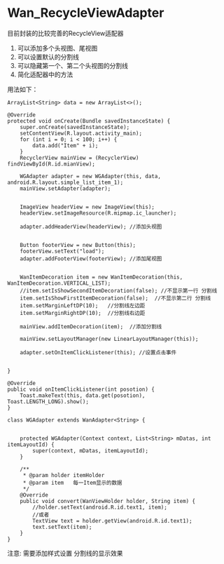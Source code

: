 # Wan_RecycleViewAdapter
目前封装的比较完善的RecycleView适配器

1.  可以添加多个头视图、尾视图
2.  可以设置默认的分割线
3.  可以隐藏第一个、第二个头视图的分割线
4.  简化适配器中的方法


用法如下：

    ArrayList<String> data = new ArrayList<>();

    @Override
    protected void onCreate(Bundle savedInstanceState) {
        super.onCreate(savedInstanceState);
        setContentView(R.layout.activity_main);
        for (int i = 0; i < 100; i++) {
            data.add("Item" + i);
        }
        RecyclerView mainView = (RecyclerView) findViewById(R.id.mianView);

        WGAdapter adapter = new WGAdapter(this, data, android.R.layout.simple_list_item_1);
        mainView.setAdapter(adapter);


        ImageView headerView = new ImageView(this);
        headerView.setImageResource(R.mipmap.ic_launcher);

        adapter.addHeaderView(headerView); //添加头视图


        Button footerView = new Button(this);
        footerView.setText("load");
        adapter.addFooterView(footerView); //添加尾视图


        WanItemDecoration item = new WanItemDecoration(this, WanItemDecoration.VERTICAL_LIST);
        //item.setIsShowSecondItemDecoration(false); //不显示第一行 分割线
        item.setIsShowFirstItemDecoration(false);  //不显示第二行 分割线
        item.setMarginLeftDP(10);   //分割线左边距
        item.setMarginRightDP(10);  //分割线右边距

        mainView.addItemDecoration(item);  //添加分割线

        mainView.setLayoutManager(new LinearLayoutManager(this));

        adapter.setOnItemClickListener(this); //设置点击事件


    }

    @Override
    public void onItemClickListener(int posotion) {
        Toast.makeText(this, data.get(posotion), Toast.LENGTH_LONG).show();
    }

    class WGAdapter extends WanAdapter<String> {


        protected WGAdapter(Context context, List<String> mDatas, int itemLayoutId) {
            super(context, mDatas, itemLayoutId);
        }

        /**
         * @param holder itemHolder
         * @param item   每一Item显示的数据
         */
        @Override
        public void convert(WanViewHolder holder, String item) {
            //holder.setText(android.R.id.text1, item);
            //或者
            TextView text = holder.getView(android.R.id.text1);
            text.setText(item);
        }
    }


注意: 需要添加样式设置  分割线的显示效果

 <style name="AppTheme" parent="Theme.AppCompat.Light.DarkActionBar">
        <!-- ################################################ -->
        <!-- 分割线的样式有这里定义。  一般都是Drawable -->
        <item name="android:listDivider">@drawable/divider</item>
 </style>
